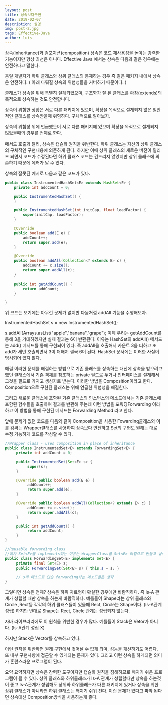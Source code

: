```yaml
---
layout: post
title: 상속보다구현
date: 2019-02-07
description: 설명
img: post-2.jpg
tags: Effective-Java
author: luis
---
```


상속(inheritance)과 컴포지션(composition)
상속은 코드 재사용성을 높이는 강력한 기능이지만 항상 최선은 아니다. Effective Java 에서는 상속은 다음과 같은 경우에는 안전하다고 말한다.

동일 개발자가 하위 클래스와 상위 클래스의 통제하는 경우 즉 같은 패키지 내에서 상속은 안전하다. ( 아래 다뤄질 상속의 위험성들을 커버하기 때문이다. )

클래스가 상속을 위해 특별히 설계되었으며, 구조화가 잘 된 클래스를 확장(extends)의 목적으로 상속하는 것도 안전합니다.

상속이 위험한 상황은 서로 다른 패키지에 있으며, 확장을 목적으로 설계되지 않은 일반적인 클래스를 상속받을때 위험하다.
구체적으로 알아보자.

상속의 위험성
위에 언급했듯이 서로 다른 패키지에 있으며 확장을 목적으로 설계되지 않았을때의 경우를 전제로 한다.

메서드 호출과 달리, 상속은 캡슐화 원칙을 위반한다.
하위 클래스는 자신의 상위 클래스의 구체적인 구현내용에 의존하게 된다. 하지만 이때 상위 클래스의 새로운 버전이 릴리즈 되면서 코드가 수정된다면 하위 클래스 코드는 건드리지 않았지만 상위 클래스에 의존하기 때문에 에러가 날 수 있다.

상속의 잘못된 예시로 다음과 같은 코드가 있다.

```java
public class InstrumentedHashSet<E> extends HashSet<E> {
    private int addCount = 0;

    public InstrumentedHashSet() {
    }

    public InstrumentedHashSet(int initCap, float loadFactor) {
        super(initCap, loadFactor);
    }

    @Override
    public boolean add(E e) {
        addCount++;
        return super.add(e);
    }

    @Override
    public boolean addAll(Collection<? extends E> c) {
        addCount += c.size();
        return super.addAll(c);
    }

    public int getAddCount() {
        return addCount;
    }

}
```
위 코드는 보기에는 아무런 문제가 없지만 다음처럼 addAll 기능을 수행해보자.

InstrumentedHashSet<String> s = new InstrumentedHashSet<String>();

s.addAll(Arrays.asList("apple","banana","grape");
이제 우리는 getAddCount를 통해 3을 기대하겠지만 실제 결과는 6이 반환된다. 이유는 HashSet의 addAll() 메서드는 add() 메서드를 통해 구현되어 있다. 즉 addAll을 호출해서 카운트 3을 더하고 또 add가 세번 호출되면서 3이 더해져 결국 6이 된다. HashSet 문서에는 이러한 사실이 명시되어 있지 않다.

해결
이러한 문제를 해결하는 방법으로 기존 클래스를 상속하는 대신에 상속을 받으려고 했던 클래스에서 기존 객체를 참조하는 private 필드로 두거나 인터페이스를 설계해서 그것을 필드로 가지고 생성자로 받는다. 이러한 방법을 Composition이라고 한다. Composition으로 구현된 클래스는 위에 언급한 위험성을 해결한다.

그리고 새로운 클래스에 포함된 기존 클래스의 인스턴스의 메소드에서는 기존 클래스에 포함된 함수들을 호출하여 결과를 반환해 주는데 이런 방법을 포워딩Forwarding 이라 하고 이 방법을 통해 구현된 메서드는 Forwarding Method 라고 한다.

앞에 문제가 있던 코드를 다음와 같이 Composition을 사용한 Fowarding클래스와 이를 감싸는 Wrapper클래스를 사용하여 상속보다 안전하고 Set의 구현도 원해는 대로 수정 가능하게 코드를 작성할 수 있다.

```java
//Wrapper class - uses composition in place of inheritance
public class InstrumentedSet<E> extends ForwardingSet<E> {  
     private int addCount = 0;

     public InstrumentedSet(Set<E> s> {
          super(s);
     }

     @Override public boolean add(E e) {
          addCount++;
          return super.add(e);
     }

     @Override public boolean addAll(Collection<? extends E> c) {
          addCount += c.size();
          return super.addAll(c);
     }

     public int getAddCount() {
          return addCount;
     }
}

//Reusable forwarding class
//얘가 Set<E>를 implements하는 이유는 WrapperClass를 Set<E> 타입으로 만들고 싶어서인 것 같다. by sophie
public class ForwardingSet<E> implements Set<E> {  
     private final Set<E> s;
     public ForwardingSet(Set<E> s) { this.s = s; }

     // s의 메소드로 단순 forwarding하는 메소드들은 생략
}
```

그렇다면 상속은 언제?
상속은 하위 자료형이 확실한 경우에만 바람직하다. 즉 Is-A 관계가 성립할 때만 상속을 하는게 바람직하다. 예를들어 Shape라는 상위 클래스와 Circle ,Rect등 각각의 하위 클래스들이 있을때 Rect, Circle는 Shape이다. (Is-A관계 성립) 하지만 반대로 Shape는 Rect, Circle 관계는 성립되지 않는다.

자바 라이브러리에도 이 원칙을 위반한 경우가 많다. 예를들어 Stack은 Vetor가 아니다. (Is-A관계 성립 X)

하지만 Stack은 Vector를 상속하고 있다.

이런 원칙을 위반하면 원래 구현에서 벗어날 수 없게 되며, 성능을 개선하기도 어렵다. 또 내부 구현사항에 접근할 수 있게되는 문제가 있다. 그리고 이런 상속을 하게되면 의미가 혼란스러운 프로그램이 된다.

요약
요약하자면 상속은 강력한 도구이지만 캡슐화 원칙을 침해하므로 깨지기 쉬운 프로그램이 될 수 있다. 상위 클래스와 하위클래스가 Is-A 관계가 성립할때만 상속을 하는것이 좋고 Is-A관계가 성립해도 상위와 하위클래스가 다른 패키지에 있거나 상속을 위한 상위 클래스가 아니라면 하위 클래스는 깨지기 쉬워 진다. 이런 문제가 있다고 파악 된다면 상속대신 Composition방식을 사용하는게 좋다.
